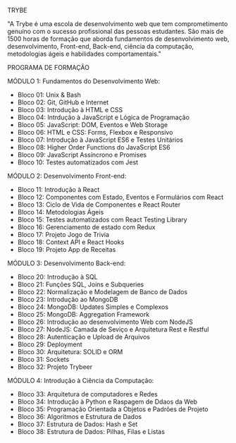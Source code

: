 TRYBE

"A Trybe é uma escola de desenvolvimento web que tem comprometimento genuíno com o sucesso profissional das pessoas estudantes. São mais de 1500 horas de formação que aborda fundamentos de desenvolvimento web, desenvolvimento, Front-end, Back-end, ciência da computação, metodologias ágeis e habilidades comportamentais."


PROGRAMA DE FORMAÇÃO


MÓDULO 1: Fundamentos do Desenvolvimento Web:

- Bloco 01: Unix & Bash
- Bloco 02: Git, GitHub e Internet
- Bloco 03: Introdução à HTML e CSS
- Bloco 04: Intrdução à JavaScript e Lógica de Programação
- Bloco 05: JavaScript: DOM, Eventos e Web Storage
- Bloco 06: HTML e CSS: Forms, Flexbox e Responsivo
- Bloco 07: Introdução à JavaScript ES6 e Testes Unitários
- Bloco 08: Higher Order Functions do JavaScript ES6
- Bloco 09: JavaScript Assíncrono e Promises
- Bloco 10: Testes automatizados com Jest


MÓDULO 2: Desenvolvimento Front-end:

- Bloco 11: Introdução à React
- Bloco 12: Componentes com Estado, Eventos e Formulários com React
- Bloco 13: Ciclo de Vida de Componentes e React Router
- Bloco 14: Metodologias Ágeis
- Bloco 15: Testes automatizados com React Testing Library
- Bloco 16: Gerenciamento de estado com Redux
- Bloco 17: Projeto Jogo de Trivia
- Bloco 18: Context API e React Hooks
- Bloco 19: Projeto App de Receitas


MÓDULO 3: Desenvolvimento Back-end:

- Bloco 20: Introdução à SQL
- Bloco 21: Funções SQL, Joins e Subqueries
- Bloco 22: Normalização e Modelagem de Banco de Dados
- Bloco 23: Introdução ao MongoDB
- Bloco 24: MongoDB: Updates Simples e Complexos
- Bloco 25: MongoDB: Aggregation Framework
- Bloco 26: Introdução ao desenvolvimento Web com NodeJS
- Bloco 27: NodeJS: Camada de Seviço e Arquitetura Rest e Restful
- Bloco 28: Autenticação e Upload de Arquivos
- Bloco 29: Deployment
- Bloco 30: Arquitetura: SOLID e ORM
- Bloco 31: Sockets
- Bloco 32: Projeto Trybeer


MÓDULO 4: Introdução à Ciência da Computação:

- Bloco 33: Arquitetura de computadores e Redes
- Bloco 34: Introdução à Python e Raspagem de Ddaos da Web
- Bloco 35: Programação Orientada a Objetos e Padrões de Projeto
- Bloco 36: Algoritmos e Estrutura de Dados
- Bloco 37: Estrutura de Dados: Hash e Set
- Bloco 38: Estrutura de Dados: Pilhas, Filas e Listas
